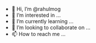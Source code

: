 - 👋 Hi, I’m @rahulmog
- 👀 I’m interested in ...
- 🌱 I’m currently learning ...
- 💞️ I’m looking to collaborate on ...
- 📫 How to reach me ...

<!---
rahulmog/rahulmog is a ✨ special ✨ repository because its `README.md` (this file) appears on your GitHub profile.
You can click the Preview link to take a look at your changes.
--->
